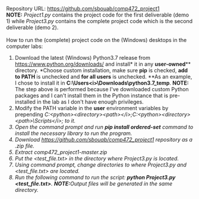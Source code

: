 Repository URL: https://github.com/sbouab/comp472_project1
<br>
<b>NOTE:</b> <i>Project1.py</i> contains the project code for the first deliverable (demo 1) while <i>Project3.py</i> contains the complete project code which is the second deliverable (demo 2).
<br>
<br>
How to run the (complete) project code on the (Windows) desktops in the computer labs:
<br>
1) Download the latest (Windows) Python3.7 release from https://www.python.org/downloads/ and install* it in any <b>user-owned</b>** directory.
*Choose custom installation, make sure <b>pip</b> is checked, <b>add to PATH</b> is unchecked and <b>for all users</b> is unchecked.
**As an example, I chose to install it in <b>C:\Users\<i><username></i>\Downloads\python3.7_temp</b>.
   <b>NOTE:</b> The step above is performed because I've downloaded custom Python packages and I can't install them in the Python instance that is pre-installed in the lab as I don't have enough privileges.
2) Modify the PATH variable in the <b>user</b> environment variables by prepending <i>C:\<python>\<directory>\<path>\</i>;<i>C:\<python>\<directory>\<path>\Scripts\</i>; to it.
3) Open the command prompt and run <b>pip install ordered-set</b> command to install the necessary library to run the program.
4) Download https://github.com/sbouab/comp472_project1 repository as a .zip file.
5) Extract <i>comp472_project1-master.zip</i>
6) Put the <i><test_file.txt></i> in the directory where <i>Project3.py</i> is located.
7) Using command prompt, change directories to where <i>Project3.py</i> and <i><test_file.txt></i> are located.
8) Run the following command to run the script: <b>python Project3.py <i><test_file.txt></i></b>.
   <b>NOTE:</b>Output files will be generated in the same directory.
